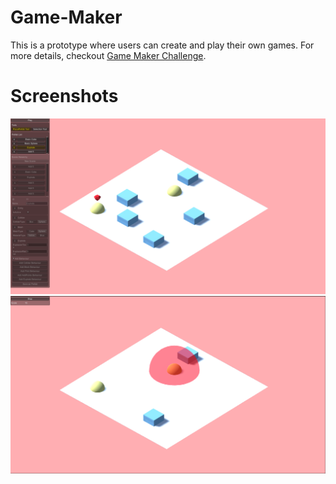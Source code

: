 # Game-Maker

This is a prototype where users can create and play their own games.
For more details, checkout [Game Maker Challenge](https://github.com/lumpn/gamedev-workshop/tree/master/GameMaker).

# Screenshots
![Create Mode](./Documentation/Createmode.png?raw=true "Create Mode")
![Play Mode](./Documentation/Playmode.png?raw=true "Play Mode")
